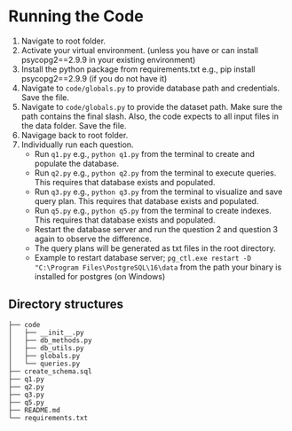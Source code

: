 # Running the Code

1. Navigate to root folder.
2. Activate your virtual environment. (unless you have or can install psycopg2==2.9.9 in your existing environment)
3. Install the python package from requirements.txt e.g., pip install psycopg2==2.9.9 (if you do not have it)
4. Navigate to `code/globals.py` to provide database path and credentials. Save the file.
5. Navigate to `code/globals.py` to provide the dataset path. Make sure the path contains the final slash. Also, the code expects to all input files in the data folder. Save the file.
6. Navigage back to root folder.
7. Individually run each question.
    - Run `q1.py` e.g., `python q1.py` from the terminal to create and populate the database.
    - Run `q2.py` e.g., `python q2.py` from the terminal to execute queries. This requires that database exists and populated.
    - Run `q3.py` e.g., `python q3.py` from the terminal to visualize and save query plan. This requires that database exists and populated.
    - Run `q5.py` e.g., `python q5.py` from the terminal to create indexes. This requires that database exists and populated. 
    - Restart the database server and run the question 2 and question 3 again to observe the difference. 
    - The query plans will be generated as txt files in the root directory.
    - Example to restart database server; `pg_ctl.exe restart -D "C:\Program Files\PostgreSQL\16\data` from the path your binary is installed for postgres (on Windows)


## Directory structures
    ├── code
    │   ├── __init__.py
	│   ├── db_methods.py
    │   ├── db_utils.py
	│   ├── globals.py
	│   └── queries.py
    ├── create_schema.sql
    ├── q1.py
    ├── q2.py
    ├── q3.py
    ├── q5.py
    ├── README.md
    └── requirements.txt